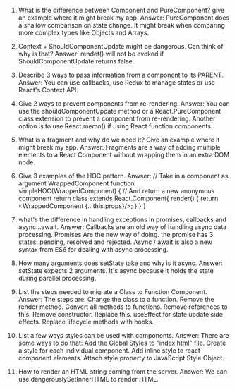 1) What is the difference between Component and PureComponent? give an
example where it might break my app.
Answer: PureComponent does a shallow comparison on state change. It might break when comparing more complex types like Objects and Arrays.

2) Context + ShouldComponentUpdate might be dangerous. Can think of why
is that?
Answer: rendet() will not be evoked if ShouldComponentUpdate returns false.

3) Describe 3 ways to pass information from a component to its PARENT.
Answer:
You can use callbacks, use Redux to manage states or use React's Context API.

4) Give 2 ways to prevent components from re-rendering.
Answer: You can use the shouldComponentUpdate method or a React.PureComponent class extension to prevent a component from re-rendering.
Another option is to use React.memo() if using React function components.

5) What is a fragment and why do we need it? Give an example where it
might break my app.
Answer: Fragments are a way of adding multiple elements to a React Component without wrapping them in an extra DOM node.

6) Give 3 examples of the HOC pattern.
Anwser:
// Take in a component as argument WrappedComponent
    function simpleHOC(WrappedComponent) {
      // And return a new anonymous component
      return class extends React.Component{
        render() {
          return <WrappedComponent {...this.props}/>;
        }
      }
    }

7) what's the difference in handling exceptions in promises, callbacks and
async...await.
Answer: Callbacks are an old way of handling async data processing.
Promises Are the new way of doing. the promise has 3 states: pending, resolved and rejected.
Async / await is also a new syntax from ES6 for dealing with async processing.

8) How many arguments does setState take and why is it async.
Answer: setState expects 2 arguments. It's async because it holds the state during parallel processing.

9) List the steps needed to migrate a Class to Function Component.
Answer: The steps are:
Change the class to a function.
Remove the render method.
Convert all methods to functions.
Remove references to this.
Remove constructor.
Replace this.
useEffect for state update side effects.
Replace lifecycle methods with hooks. 

10) List a few ways styles can be used with components.
Answer: There are some ways to do that:
Add the Global Styles to "index.html" file.
Create a style for each individual component.
Add inline style to react component elements.
Attach style property to JavaScript Style Object.

11) How to render an HTML string coming from the server.
Answer: We can use dangerouslySetInnerHTML to render HTML.